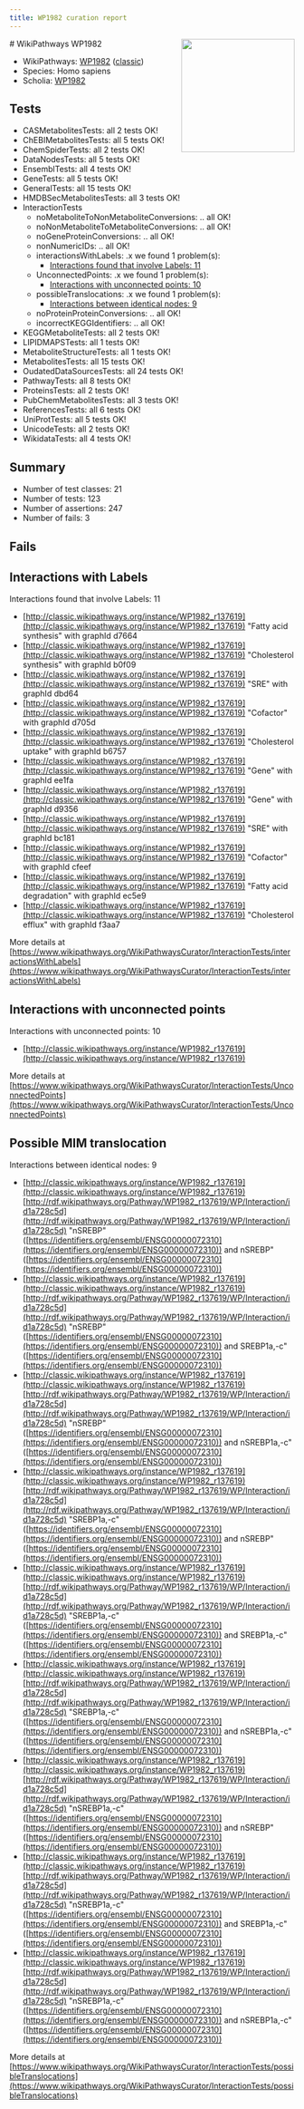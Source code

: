 ```yaml
---
title: WP1982 curation report
---
```


<img style="float: right; width: 200px" src="https://upload.wikimedia.org/wikipedia/commons/thumb/8/83/Wplogo_with_text_500.png/640px-Wplogo_with_text_500.png" />
# WikiPathways WP1982

* WikiPathways: [WP1982](https://wikipathways.org/pathways/WP1982) ([classic](https://classic.wikipathways.org/instance/WP1982))
* Species: Homo sapiens
* Scholia: [WP1982](https://scholia.toolforge.org/wikipathways/WP1982)
## Tests
* CASMetabolitesTests: all 2 tests OK!
* ChEBIMetabolitesTests: all 5 tests OK!
* ChemSpiderTests: all 2 tests OK!
* DataNodesTests: all 5 tests OK!
* EnsemblTests: all 4 tests OK!
* GeneTests: all 5 tests OK!
* GeneralTests: all 15 tests OK!
* HMDBSecMetabolitesTests: all 3 tests OK!
* InteractionTests
    * noMetaboliteToNonMetaboliteConversions: .. all OK!
    * noNonMetaboliteToMetaboliteConversions: .. all OK!
    * noGeneProteinConversions: .. all OK!
    * nonNumericIDs: .. all OK!
    * interactionsWithLabels: .x we found 1 problem(s):
        * [Interactions found that involve Labels: 11](#fe97a8b9)
    * UnconnectedPoints: .x we found 1 problem(s):
        * [Interactions with unconnected points: 10](#7f1d4077)
    * possibleTranslocations: .x we found 1 problem(s):
        * [Interactions between identical nodes: 9](#1c11820e)
    * noProteinProteinConversions: .. all OK!
    * incorrectKEGGIdentifiers: .. all OK!
* KEGGMetaboliteTests: all 2 tests OK!
* LIPIDMAPSTests: all 1 tests OK!
* MetaboliteStructureTests: all 1 tests OK!
* MetabolitesTests: all 15 tests OK!
* OudatedDataSourcesTests: all 24 tests OK!
* PathwayTests: all 8 tests OK!
* ProteinsTests: all 2 tests OK!
* PubChemMetabolitesTests: all 3 tests OK!
* ReferencesTests: all 6 tests OK!
* UniProtTests: all 5 tests OK!
* UnicodeTests: all 2 tests OK!
* WikidataTests: all 4 tests OK!


## Summary

* Number of test classes: 21
* Number of tests: 123
* Number of assertions: 247
* Number of fails: 3

## Fails

<a name="fe97a8b9" />

## Interactions with Labels

Interactions found that involve Labels: 11

* [http://classic.wikipathways.org/instance/WP1982_r137619](http://classic.wikipathways.org/instance/WP1982_r137619) "Fatty acid 
synthesis" with graphId d7664
* [http://classic.wikipathways.org/instance/WP1982_r137619](http://classic.wikipathways.org/instance/WP1982_r137619) "Cholesterol 
synthesis" with graphId b0f09
* [http://classic.wikipathways.org/instance/WP1982_r137619](http://classic.wikipathways.org/instance/WP1982_r137619) "SRE" with graphId dbd64
* [http://classic.wikipathways.org/instance/WP1982_r137619](http://classic.wikipathways.org/instance/WP1982_r137619) "Cofactor" with graphId d705d
* [http://classic.wikipathways.org/instance/WP1982_r137619](http://classic.wikipathways.org/instance/WP1982_r137619) "Cholesterol 
uptake" with graphId b6757
* [http://classic.wikipathways.org/instance/WP1982_r137619](http://classic.wikipathways.org/instance/WP1982_r137619) "Gene" with graphId ee1fa
* [http://classic.wikipathways.org/instance/WP1982_r137619](http://classic.wikipathways.org/instance/WP1982_r137619) "Gene" with graphId d9356
* [http://classic.wikipathways.org/instance/WP1982_r137619](http://classic.wikipathways.org/instance/WP1982_r137619) "SRE" with graphId bc181
* [http://classic.wikipathways.org/instance/WP1982_r137619](http://classic.wikipathways.org/instance/WP1982_r137619) "Cofactor" with graphId cfeef
* [http://classic.wikipathways.org/instance/WP1982_r137619](http://classic.wikipathways.org/instance/WP1982_r137619) "Fatty acid
degradation" with graphId ec5e9
* [http://classic.wikipathways.org/instance/WP1982_r137619](http://classic.wikipathways.org/instance/WP1982_r137619) "Cholesterol 
efflux" with graphId f3aa7


More details at [https://www.wikipathways.org/WikiPathwaysCurator/InteractionTests/interactionsWithLabels](https://www.wikipathways.org/WikiPathwaysCurator/InteractionTests/interactionsWithLabels)

<a name="7f1d4077" />

## Interactions with unconnected points

Interactions with unconnected points: 10

* [http://classic.wikipathways.org/instance/WP1982_r137619](http://classic.wikipathways.org/instance/WP1982_r137619)


More details at [https://www.wikipathways.org/WikiPathwaysCurator/InteractionTests/UnconnectedPoints](https://www.wikipathways.org/WikiPathwaysCurator/InteractionTests/UnconnectedPoints)

<a name="1c11820e" />

## Possible MIM translocation

Interactions between identical nodes: 9

* [http://classic.wikipathways.org/instance/WP1982_r137619](http://classic.wikipathways.org/instance/WP1982_r137619) [http://rdf.wikipathways.org/Pathway/WP1982_r137619/WP/Interaction/id1a728c5d](http://rdf.wikipathways.org/Pathway/WP1982_r137619/WP/Interaction/id1a728c5d) "nSREBP" ([https://identifiers.org/ensembl/ENSG00000072310](https://identifiers.org/ensembl/ENSG00000072310)) and 
nSREBP" ([https://identifiers.org/ensembl/ENSG00000072310](https://identifiers.org/ensembl/ENSG00000072310))
* [http://classic.wikipathways.org/instance/WP1982_r137619](http://classic.wikipathways.org/instance/WP1982_r137619) [http://rdf.wikipathways.org/Pathway/WP1982_r137619/WP/Interaction/id1a728c5d](http://rdf.wikipathways.org/Pathway/WP1982_r137619/WP/Interaction/id1a728c5d) "nSREBP" ([https://identifiers.org/ensembl/ENSG00000072310](https://identifiers.org/ensembl/ENSG00000072310)) and 
SREBP1a,-c" ([https://identifiers.org/ensembl/ENSG00000072310](https://identifiers.org/ensembl/ENSG00000072310))
* [http://classic.wikipathways.org/instance/WP1982_r137619](http://classic.wikipathways.org/instance/WP1982_r137619) [http://rdf.wikipathways.org/Pathway/WP1982_r137619/WP/Interaction/id1a728c5d](http://rdf.wikipathways.org/Pathway/WP1982_r137619/WP/Interaction/id1a728c5d) "nSREBP" ([https://identifiers.org/ensembl/ENSG00000072310](https://identifiers.org/ensembl/ENSG00000072310)) and 
nSREBP1a,-c" ([https://identifiers.org/ensembl/ENSG00000072310](https://identifiers.org/ensembl/ENSG00000072310))
* [http://classic.wikipathways.org/instance/WP1982_r137619](http://classic.wikipathways.org/instance/WP1982_r137619) [http://rdf.wikipathways.org/Pathway/WP1982_r137619/WP/Interaction/id1a728c5d](http://rdf.wikipathways.org/Pathway/WP1982_r137619/WP/Interaction/id1a728c5d) "SREBP1a,-c" ([https://identifiers.org/ensembl/ENSG00000072310](https://identifiers.org/ensembl/ENSG00000072310)) and 
nSREBP" ([https://identifiers.org/ensembl/ENSG00000072310](https://identifiers.org/ensembl/ENSG00000072310))
* [http://classic.wikipathways.org/instance/WP1982_r137619](http://classic.wikipathways.org/instance/WP1982_r137619) [http://rdf.wikipathways.org/Pathway/WP1982_r137619/WP/Interaction/id1a728c5d](http://rdf.wikipathways.org/Pathway/WP1982_r137619/WP/Interaction/id1a728c5d) "SREBP1a,-c" ([https://identifiers.org/ensembl/ENSG00000072310](https://identifiers.org/ensembl/ENSG00000072310)) and 
SREBP1a,-c" ([https://identifiers.org/ensembl/ENSG00000072310](https://identifiers.org/ensembl/ENSG00000072310))
* [http://classic.wikipathways.org/instance/WP1982_r137619](http://classic.wikipathways.org/instance/WP1982_r137619) [http://rdf.wikipathways.org/Pathway/WP1982_r137619/WP/Interaction/id1a728c5d](http://rdf.wikipathways.org/Pathway/WP1982_r137619/WP/Interaction/id1a728c5d) "SREBP1a,-c" ([https://identifiers.org/ensembl/ENSG00000072310](https://identifiers.org/ensembl/ENSG00000072310)) and 
nSREBP1a,-c" ([https://identifiers.org/ensembl/ENSG00000072310](https://identifiers.org/ensembl/ENSG00000072310))
* [http://classic.wikipathways.org/instance/WP1982_r137619](http://classic.wikipathways.org/instance/WP1982_r137619) [http://rdf.wikipathways.org/Pathway/WP1982_r137619/WP/Interaction/id1a728c5d](http://rdf.wikipathways.org/Pathway/WP1982_r137619/WP/Interaction/id1a728c5d) "nSREBP1a,-c" ([https://identifiers.org/ensembl/ENSG00000072310](https://identifiers.org/ensembl/ENSG00000072310)) and 
nSREBP" ([https://identifiers.org/ensembl/ENSG00000072310](https://identifiers.org/ensembl/ENSG00000072310))
* [http://classic.wikipathways.org/instance/WP1982_r137619](http://classic.wikipathways.org/instance/WP1982_r137619) [http://rdf.wikipathways.org/Pathway/WP1982_r137619/WP/Interaction/id1a728c5d](http://rdf.wikipathways.org/Pathway/WP1982_r137619/WP/Interaction/id1a728c5d) "nSREBP1a,-c" ([https://identifiers.org/ensembl/ENSG00000072310](https://identifiers.org/ensembl/ENSG00000072310)) and 
SREBP1a,-c" ([https://identifiers.org/ensembl/ENSG00000072310](https://identifiers.org/ensembl/ENSG00000072310))
* [http://classic.wikipathways.org/instance/WP1982_r137619](http://classic.wikipathways.org/instance/WP1982_r137619) [http://rdf.wikipathways.org/Pathway/WP1982_r137619/WP/Interaction/id1a728c5d](http://rdf.wikipathways.org/Pathway/WP1982_r137619/WP/Interaction/id1a728c5d) "nSREBP1a,-c" ([https://identifiers.org/ensembl/ENSG00000072310](https://identifiers.org/ensembl/ENSG00000072310)) and 
nSREBP1a,-c" ([https://identifiers.org/ensembl/ENSG00000072310](https://identifiers.org/ensembl/ENSG00000072310))


More details at [https://www.wikipathways.org/WikiPathwaysCurator/InteractionTests/possibleTranslocations](https://www.wikipathways.org/WikiPathwaysCurator/InteractionTests/possibleTranslocations)

